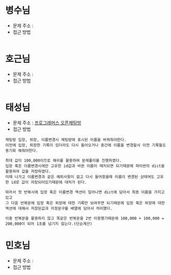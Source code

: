 # 병수님

-   문제 주소 : []()
-   접근 방법

```text
```

# 호근님

-   문제 주소 : []()
-   접근 방법

```text
```

# 태성님

-   문제 주소 : [프로그래머스 오픈채팅방](https://programmers.co.kr/learn/courses/30/lessons/42888)
-   접근 방법

```text
채팅방 입장, 퇴장, 이름변경시 채팅방에 표시된 이름을 바꿔줘야한다.
이전에 입장, 퇴장한 기록이 있더라도 다시 들어오거나 중간에 이름을 변경할시 이전 기록들도 동기화 해줘야한다.

최대 값이 100,000이므로 해쉬를 활용하여 문제풀이를 진행하였다.
입장 혹은 이름변경시에만 고유한 id값과 바뀐 이름이 매치되면 되기때문에 파이썬의 dict을 활용하여 값을 저장하였다.
이때 나가고 이름변경과 같은 예외사항이 없고 다시 들어왔을때 이름이 변경된 상태여도 고유한 id로 값이 저장되어있기때문에 대처가 된다.

따라서 첫 반복시에 입장 혹은 이름변경 액션이 일어나면 dict에 담아서 최종 이름을 가지고 있고
그 다음 반복문에 임장 혹은 퇴장에 대한 기록만 보여주면 되기때문에 입장 혹은 퇴장에 대한 액션에 대해서 저장된값과 지정문구를 배열에 담아서 처리했다.

이중 반복문을 활용하지 않고 똑같은 반복문을 2번 이용했기때문에 100,000 + 100,000 = 200,000이 되어 1초를 넘기지 않는다.(단순계산)
```

# 민호님

-   문제 주소 : []()
-   접근 방법

```text
```
